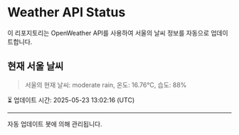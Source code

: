 
# Weather API Status

이 리포지토리는 OpenWeather API를 사용하여 서울의 날씨 정보를 자동으로 업데이트합니다.

## 현재 서울 날씨
> 서울의 현재 날씨: moderate rain, 온도: 16.76°C, 습도: 88%

⏳ 업데이트 시간: 2025-05-23 13:02:16 (UTC)

---
자동 업데이트 봇에 의해 관리됩니다.
